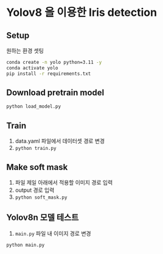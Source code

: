 # Yolov8 을 이용한 Iris detection

## Setup
원하는 환경 셋팅
```bash
conda create -n yolo python=3.11 -y
conda activate yolo
pip install -r requirements.txt
```

## Download pretrain model
```bash
python load_model.py
```

## Train
1. data.yaml 파일에서 데이터셋 경로 변경
2. ```python train.py```

## Make soft mask
1. 파일 제일 아래에서 적용할 이미지 경로 입력
2. output 경로 입력
3. ```python soft_mask.py```

## Yolov8n 모델 테스트
1. ```main.py``` 파일 내 이미지 경로 변경
```bash
python main.py
```